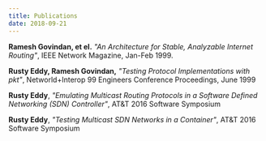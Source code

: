 ```yaml
---
title: Publications
date: 2018-09-21
---
```


__Ramesh Govindan, et el.__ _"An Architecture for Stable, Analyzable
Internet Routing"_, IEEE Network Magazine, Jan-Feb 1999.

__Rusty Eddy, Ramesh Govindan,__ _"Testing Protocol Implementations
with pkt"_, Networld+Interop 99 Engineers Conference Proceedings, June
1999

__Rusty Eddy__, _"Emulating Multicast Routing Protocols in a Software
Defined Networking (SDN) Controller"_, AT&T 2016 Software Symposium

__Rusty Eddy__, _"Testing Multicast SDN Networks in a Container"_,
AT&T 2016 Software Symposium
<!--more-->
